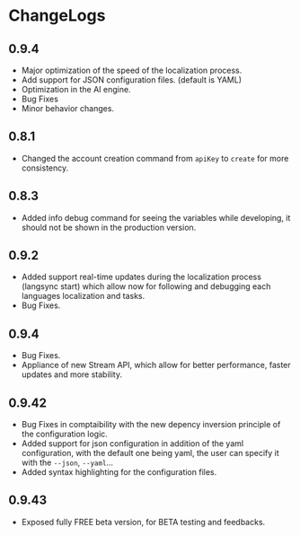# ChangeLogs

## 0.9.4

- Major optimization of the speed of the localization process.
- Add support for JSON configuration files. (default is YAML)
- Optimization in the AI engine.
- Bug Fixes
- Minor behavior changes.

## 0.8.1

- Changed the account creation command from `apiKey` to `create` for more consistency.

## 0.8.3

- Added info debug command for seeing the variables while developing, it should not be shown in the production version.

## 0.9.2

- Added support real-time updates during the localization process (langsync start) which allow now for following and debugging each languages localization and tasks.
- Bug Fixes.

## 0.9.4

- Bug Fixes.
- Appliance of new Stream API, which allow for better performance, faster updates and more stability.

## 0.9.42

- Bug Fixes in comptaibility with the new depency inversion principle of the configuration logic.
- Added support for json configuration in addition of the yaml configuration, with the default one being yaml, the user can specify it with the `--json`, `--yaml`...
- Added syntax highlighting for the configuration files.

## 0.9.43

- Exposed fully FREE beta version, for BETA testing and feedbacks.
